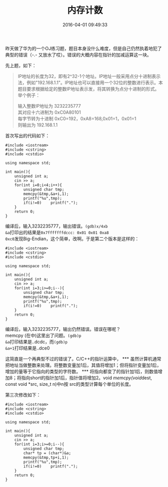 ﻿---
layout: post
title: 内存计数
date: 2016-04-01 09:49:33
tags: C
category: C
comments: true
---


昨天做了华为的一个OJ练习题，题目本身没什么难度，但是自己仍然执着地犯了典型的错误（-.- 又放水了哎）。错误的大概内容在指针的加减运算这一块。

先上题，如下：

> IP地址的长度为32，即有2^32-1个地址。IP地址一般采用点分十进制表示法，例如"192.168.1.1"。IP地址也可以直接用一个32位的整数进行表示。本题目要求根据给定的整数IP地址表示发，将其转换为点分十进制的形式。    
> 举个例子：
> 
> 输入整数IP地址为 3232235777    
> 其对应十六进制为 0xC0A80101    
> 每字节转为十进制 0xC0=192，0xA8=168,0x01=1，0x01=1    
> 则输出为 192.168.1.1    

首次写出的代码如下：

    #include <iostream>    
    #include <cstring>    
    #include <cstdio>    
    
    using namespace std;    
    
    int main(){    
    	unsigned int a;    
    	cin >> a;    
    	for(int i=0;i<4;i++){    
    		unsigned char tmp;    
    		memcpy(&tmp,&a+i,1);    
    		printf("%u",tmp);    
    		if(i!=0)	printf(".");    
    	}    
    	return 0;    
    }

编译后，输入3232235777，输出错误。<code>(gdb)x/4xb &a</code>打印出的结果是<code>0x7fffffffdccc:	0x01	0x01	0xa8	0xc0</code>发现Big-Endian，这个简单，改啊。于是第二个版本是这样的：

    #include <iostream>    
    #include <cstring>    
    #include <cstdio>    
    
    using namespace std;    
    
    int main(){    
    	unsigned int a;    
    	cin >> a;    
    	for(int i=3;i>=0;i--){    
    		unsigned char tmp;    
    		memcpy(&tmp,&a+i,1);    
    		printf("%u",tmp);    
    		if(i!=0)	printf(".");    
    	}    
    	return 0;    
    }    

编译后，输入3232235777，输出仍然错误。错误在哪呢？    
memcpy (在<cstring>中)这里出了问题。<code>(gdb)p &a</code>打印结果是..dcdc，而<code>(gdb)p &a+1</code>打印结果是..dce0    

这简直是一个再典型不过的错误了。C/C++的指针运算中， *** 虽然计算机通常把地址当做整数来处理。将整数变量加1后，其值将增加1；但将指针变量加1后，增加的量等于它指向的类型的字符数。 *** 将指向都变了的指针加1后，则数值增加8；将指向short的指针加1后，指针值将增加2。void *memcpy(void*dest, const void *src, size_t n)中n按 src的类型计算每个单位的长度。

第三次修改如下：    

    #include <iostream>    
    #include <cstring>    
    #include <cstdio>    
    
    using namespace std;    
    
    int main(){    
    	unsigned int a;    
    	cin >> a;    
    	for(int i=3;i>=0;i--){    
    		unsigned char tmp;    
    		char* tp = (char*)&a;    
    		memcpy(&tmp,tp+i,1);    
    		printf("%u",tmp);    
    		if(i!=0)	printf(".");    
    	}    
    	return 0;    
    }    